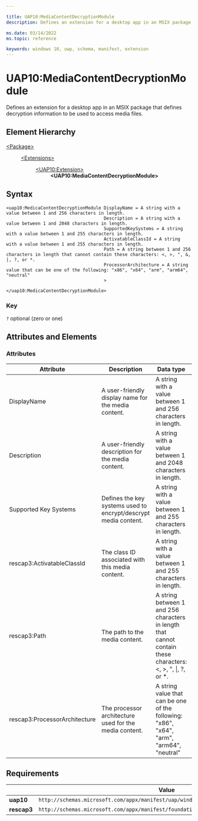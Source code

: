 ```yaml
---

title: UAP10:MediaContentDecryptionModule
description: Defines an extension for a desktop app in an MSIX package that defines decryption information to be used to access media files.

ms.date: 03/14/2022
ms.topic: reference

keywords: windows 10, uwp, schema, manifest, extension 
---
```


# UAP10:MediaContentDecryptionModule

Defines an extension for a desktop app in an MSIX package that defines decryption information to be used to access media files.

## Element Hierarchy
<dl>
<dt><a href="element-package.md">&lt;Package&gt;</a></dt>
<dd>
<dl>
<dt><a href="element-extensions.md">&lt;Extensions&gt;</a></dt>
<dd>
<dl>
<dt><a href="element-uap10-extension.md">&lt;UAP10:Extension&gt;</a></dt>
<dd><b>&lt;UAP10:MediaContentDecryptionModule&gt;</b></dd>
</dl>
</dd>
</dl>
</dd>
</dl>

## Syntax
```
<uap10:MedicaContentDecryptionModule DisplayName = A string with a value between 1 and 256 characters in length.
                                     Description = A string with a value between 1 and 2048 characters in length.
                                     SupportedKeySystems = A string with a value between 1 and 255 characters in length.
                                     ActivatableClassId = A string with a value between 1 and 255 characters in length.
                                     Path = A string between 1 and 256 characters in length that cannot contain these characters: <, >, ", &, |, ?, or *.
                                     ProcessorArchitecture = A string value that can be one of the following: "x86", "x64", "arm", "arm64", "neutral"
                                     >

</uap10:MedicaContentDecryptionModule>
```

### Key
`?` optional (zero or one)

## Attributes and Elements

### Attributes
| Attribute | Description | Data type | Required |
|-----------|-------------|-----------|----------|
| DisplayName | A user-friendly display name for the media content. | A string with a value between 1 and 256 characters in length. | Yes |
| Description | A user-friendly description for the media content. | A string with a value between 1 and 2048 characters in length. | Yes |
| Supported Key Systems | Defines the key systems used to encrypt/descrypt media content. | A string with a value between 1 and 255 characters in length. | Yes |
| rescap3:ActivatableClassId | The class ID associated with this media content. | A string with a value between 1 and 255 characters in length. | No |
| rescap3:Path | The path to the media content. | A string between 1 and 256 characters in length that cannot contain these characters: <, >, ", &#124;, ?, or *. | No |
| rescap3:ProcessorArchitecture | The processor architecture used for the media content. | A string value that can be one of the following: "x86", "x64", "arm", "arm64", "neutral" | No

## Requirements
|   | Value |
|--|--|
| **uap10** | `http://schemas.microsoft.com/appx/manifest/uap/windows10/10` |
| **rescap3** | `http://schemas.microsoft.com/appx/manifest/foundation/windows10/windowscapabilities/3` |